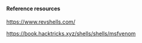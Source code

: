 #### Reference resources

https://www.revshells.com/

https://book.hacktricks.xyz/shells/shells/msfvenom


